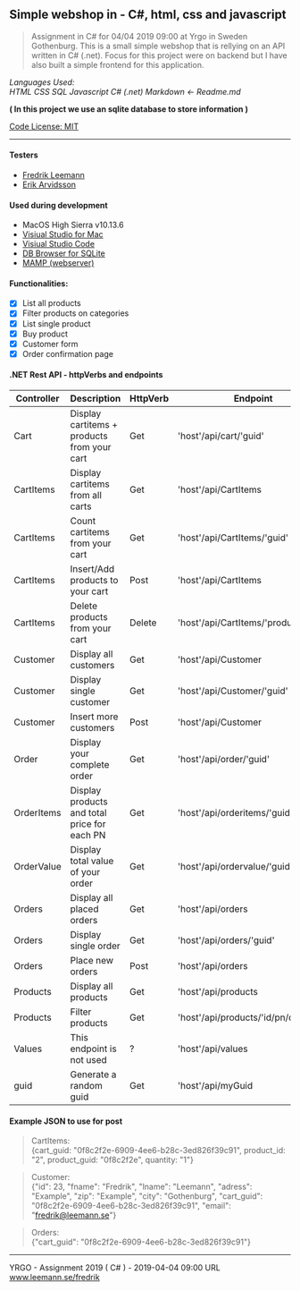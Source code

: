 ## Simple webshop in - C#, html, css and javascript

> Assignment in C# for 04/04 2019 09:00 at Yrgo in Sweden Gothenburg. This is a small simple webshop that is rellying on an API written in C# (.net). Focus for this project were on backend but I have also built a simple frontend for this application.

_Languages Used:_ <br/>
_HTML CSS SQL Javascript C# (.net) Markdown <- Readme.md_

**( In this project we use an sqlite database to store information )**

[Code License: MIT](https://choosealicense.com/licenses/mit/)

---

#### Testers
- [Fredrik Leemann](https://github.com/freddan88)
- [Erik Arvidsson](https://github.com/erikarvidsson)

#### Used during development

- MacOS High Sierra v10.13.6
- [Visiual Studio for Mac](https://visualstudio.microsoft.com/vs/mac/)
- [Visiual Studio Code](https://code.visualstudio.com/)
- [DB Browser for SQLite](https://sqlitebrowser.org/)
- [MAMP (webserver)](https://www.mamp.info/en/)

#### Functionalities:

* [x] List all products
* [x] Filter products on categories
* [x] List single product
* [x] Buy product
* [x] Customer form
* [x] Order confirmation page

#### .NET Rest API - httpVerbs and endpoints

Controller|Description|HttpVerb|Endpoint|
-|-|-|-
Cart|Display cartitems + products from your cart|Get|'host'/api/cart/'guid'
CartItems|Display cartitems from all carts|Get|'host'/api/CartItems
CartItems|Count cartitems from your cart|Get|'host'/api/CartItems/'guid'
CartItems|Insert/Add products to your cart|Post|'host'/api/CartItems
CartItems|Delete products from your cart|Delete|'host'/api/CartItems/'product_id'
Customer|Display all customers|Get|'host'/api/Customer
Customer|Display single customer|Get|'host'/api/Customer/'guid'
Customer|Insert more customers|Post|'host'/api/Customer
Order|Display your complete order|Get|'host'/api/order/'guid'
OrderItems|Display products and total price for each PN|Get|'host'/api/orderitems/'guid'
OrderValue|Display total value of your order|Get|'host'/api/ordervalue/'guid'
Orders|Display all placed orders|Get|'host'/api/orders
Orders|Display single order|Get|'host'/api/orders/'guid'
Orders|Place new orders|Post|'host'/api/orders
Products|Display all products|Get|'host'/api/products
Products|Filter products|Get|'host'/api/products/'id/pn/category'
Values|This endpoint is not used|?|'host'/api/values
guid|Generate a random guid|Get|'host'/api/myGuid

#### Example JSON to use for post

> CartItems:<br/>
{cart_guid: "0f8c2f2e-6909-4ee6-b28c-3ed826f39c91", product_id: "2", product_guid: "0f8c2f2e", quantity: "1"}

> Customer:<br/>
{"id": 23, "fname": "Fredrik", "lname": "Leemann", "adress": "Example", "zip": "Example", "city": "Gothenburg", "cart_guid": "0f8c2f2e-6909-4ee6-b28c-3ed826f39c91", "email": "fredrik@leemann.se"}

> Orders:<br/>
{"cart_guid": "0f8c2f2e-6909-4ee6-b28c-3ed826f39c91"}

---
YRGO - Assignment 2019 ( C# ) - 2019-04-04 09:00 URL www.leemann.se/fredrik
